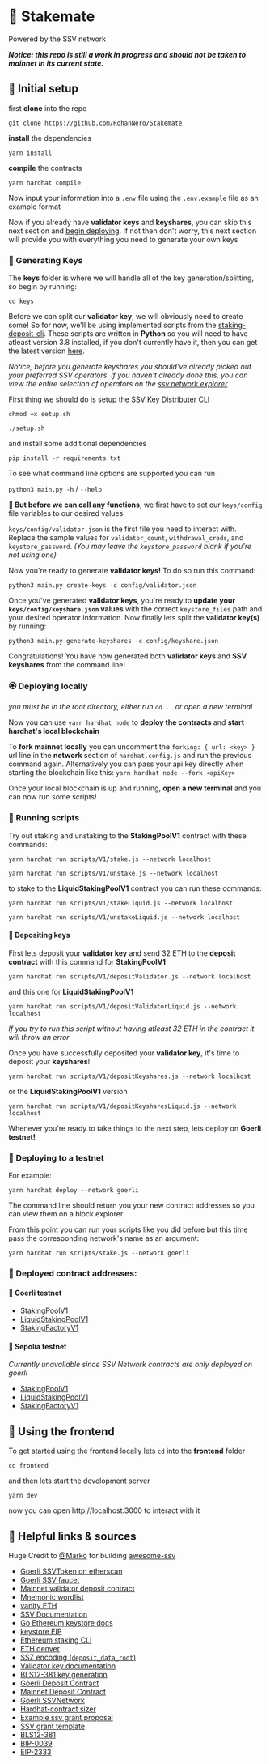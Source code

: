 # 🧙 Stakemate

Powered by the SSV network

**_Notice: this repo is still a work in progress and should not be taken to mainnet in its current state._**

## 🌺 Initial setup

first **clone** into the repo

`git clone https://github.com/RohanNero/Stakemate`

**install** the dependencies

`yarn install`

**compile** the contracts

`yarn hardhat compile`

Now input your information into a `.env` file using the `.env.example` file as an example format

Now if you already have **validator keys** and **keyshares**, you can skip this next section and [begin deploying](#deploying-locally). If not then don't worry, this next section will provide you with everything you need to generate your own keys

### 🌼 Generating Keys

The **keys** folder is where we will handle all of the key generation/splitting, so begin by running:

`cd keys`

Before we can split our **validator key**, we will obviously need to create some! So for now, we'll be using implemented scripts from the [staking-deposit-cli](https://github.com/ethereum/staking-deposit-cli). These scripts are written in **Python** so you will need to have atleast version 3.8 installed, if you don't currently have it, then you can get the latest version [here](https://www.python.org/downloads/).

_Notice, before you generate keyshares you should've already picked out your preferred SSV operators. If you haven't already done this, you can view the entire selection of operators on the [ssv.network explorer](https://explorer.ssv.network/operators)_

First thing we should do is setup the [SSV Key Distributer CLI](https://docs.ssv.network/developers/tools/ssv-key-distributor/key-distributer-cli)

`chmod +x setup.sh`

`./setup.sh`

and install some additional dependencies

`pip install -r requirements.txt`

To see what command line options are supported you can run

`python3 main.py -h` / `--help`

**🍄 But before we can call any functions**, we first have to set our `keys/config` file variables to our desired values

`keys/config/validator.json` is the first file you need to interact with. Replace the sample values for `validator_count`, `withdrawal_creds`, and `keystore_password`. _(You may leave the `keystore_password` blank if you're not using one)_

Now you're ready to generate **validator keys!** To do so run this command:

`python3 main.py create-keys -c config/validator.json`

Once you've generated **validator keys**, you're ready to **update your `keys/config/keyshare.json` values** with the correct `keystore_files` path and your desired operator information. Now finally lets split the **validator key(s)** by running:

`python3 main.py generate-keyshares -c config/keyshare.json`

Congratulations! You have now generated both **validator keys** and **SSV keyshares** from the command line!

### 🏵️ Deploying locally

_you must be in the root directory, either run `cd ..` or open a new terminal_

Now you can use `yarn hardhat node` to **deploy the contracts** and **start hardhat's local blockchain**

To **fork mainnet locally** you can uncomment the `forking: { url: <key> }` url line in the **network** section of `hardhat.config.js` and run the previous command again.
Alternatively you can pass your api key directly when starting the blockchain like this:
`yarn hardhat node --fork <apiKey>`

Once your local blockchain is up and running, **open a new terminal** and you can now run some scripts!

### 🌸 Running scripts

Try out staking and unstaking to the **StakingPoolV1** contract with these commands:

`yarn hardhat run scripts/V1/stake.js --network localhost`

`yarn hardhat run scripts/V1/unstake.js --network localhost`

to stake to the **LiquidStakingPoolV1** contract you can run these commands:

`yarn hardhat run scripts/V1/stakeLiquid.js --network localhost`

`yarn hardhat run scripts/V1/unstakeLiquid.js --network localhost`

#### 🌹 Depositing keys

First lets deposit your **validator key** and send 32 ETH to the **deposit contract** with this command for **StakingPoolV1**

`yarn hardhat run scripts/V1/depositValidator.js --network localhost`

and this one for **LiquidStakingPoolV1**

`yarn hardhat run scripts/V1/depositValidatorLiquid.js --network localhost`

_If you try to run this script without having atleast 32 ETH in the contract it will throw an error_

Once you have successfully deposited your **validator key**, it's time to deposit your **keyshares**!

`yarn hardhat run scripts/V1/depositKeyshares.js --network localhost`

or the **LiquidStakingPoolV1** version

`yarn hardhat run scripts/V1/depositKeysharesLiquid.js --network localhost`

Whenever you're ready to take things to the next step, lets deploy on **Goerli testnet!**

### 🌻 Deploying to a testnet

For example:

`yarn hardhat deploy --network goerli`

The command line should return you your new contract addresses so you can view them on a block explorer

From this point you can run your scripts like you did before but this time pass the corresponding network's name as an argument:

`yarn hardhat run scripts/stake.js --network goerli`

### 🌷 Deployed contract addresses:

#### 🥀 Goerli testnet

- [StakingPoolV1](https://goerli.etherscan.io/address/0xB25A33CbA69460A1C7c0E432abAb9562b8e84bFE#code)
- [LiquidStakingPoolV1](https://goerli.etherscan.io/address/0x2078Fe17Fd0B1b0C4b504d30CA8713Cd729CcB28#code)
- [StakingFactoryV1](https://goerli.etherscan.io/address/0x7a5CDE8859372C056DDd0fB900F5D251a48C6850#code)

#### 💮 Sepolia testnet

_Currently unavaliable since SSV Network contracts are only deployed on goerli_

- [StakingPoolV1](https://github.com/RohanNero/hardhat-dvt-staking#deployed-contract-addresses)
- [LiquidStakingPoolV1](https://github.com/RohanNero/hardhat-dvt-staking#deployed-contract-addresses)
- [StakingFactoryV1](https://github.com/RohanNero/hardhat-dvt-staking#deployed-contract-addresses)

## 🐝 Using the frontend

To get started using the frontend locally lets `cd` into the **frontend** folder

`cd frontend`

and then lets start the development server

`yarn dev`

now you can open http://localhost:3000 to interact with it

## 💐 Helpful links & sources

Huge Credit to [@Marko](https://github.com/markoinether) for building [awesome-ssv](https://github.com/bloxapp/awesome-ssv)

- [Goerli SSVToken on etherscan](https://goerli.etherscan.io/address/0x3a9f01091c446bde031e39ea8354647afef091e7)
- [Goerli SSV faucet](https://faucet.ssv.network/)
- [Mainnet validator deposit contract](https://etherscan.io/address/0x00000000219ab540356cBB839Cbe05303d7705Fa)
- [Mnemonic wordlist](https://github.com/bitcoin/bips/blob/master/bip-0039/bip-0039-wordlists.md)
- [vanity ETH](https://vanity-eth.tk/)
- [SSV Documentation](https://ssv.network/)
- [Go Ethereum keystore docs](https://goethereumbook.org/keystore/)
- [keystore EIP](https://github.com/ethereum/EIPs/issues/2339)
- [Ethereum staking CLI](https://github.com/ethereum/staking-deposit-cli)
- [ETH denver](https://hackathon.ssv.network/#ba1b1f80aedd4932ae7c56a119eac4d0)
- [SSZ encoding (`deposit_data_root`)](https://ethereum.org/en/developers/docs/data-structures-and-encoding/ssz/)
- [Validator key documentation](https://ethereum.org/en/developers/docs/consensus-mechanisms/pos/keys/#validator-key)
- [BLS12-381 key generation](https://eips.ethereum.org/EIPS/eip-2333)
- [Goerli Deposit Contract](https://goerli.etherscan.io/address/0xff50ed3d0ec03ac01d4c79aad74928bff48a7b2b)
- [Mainnet Deposit Contract](https://etherscan.io/address/0x00000000219ab540356cbb839cbe05303d7705fa)
- [Goerli SSVNetwork](https://goerli.etherscan.io/address/0x3d776231fe7ee264c89a9b09647acfd955cd1d9b)
- [Hardhat-contract sizer](https://github.com/sc-forks/solidity-coverage/issues/417#issuecomment-730539065)
- [Example ssv grant proposal](https://docs.google.com/document/d/1ZOPtScnGhrMO3oFbeZMdlxmLdS4JTnup5rydVky9RC0/edit)
- [SSV grant template](https://docs.google.com/document/d/11gW05q5zOd07mPMCBNw-u54NQWjLzadfuP5PK94vSJw/edit#)
- [BLS12-381](https://hackmd.io/@benjaminion/bls12-381)
- [BIP-0039](https://github.com/bitcoin/bips/blob/master/bip-0039.mediawiki)
- [EIP-2333](https://eips.ethereum.org/EIPS/eip-2333#implementation)
